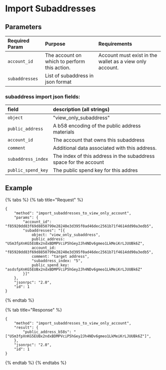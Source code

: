 # Import Subaddresses

## Parameters

| Required Param | Purpose | Requirements |
| :--- | :--- | :--- |
| `account_id` | The account on which to perform this action. | Account must exist in the wallet as a view only account. |
| `subaddresses` | List of subaddress in json format | |

### subaddress import json fields:
| field | description (all strings) |
| :--- | :--- |
| `object` | "view_only_subaddress" |
| `public_address` |A b58 encoding of the public address materials |
| `account_id` | The account that owns this subaddress |
| `comment` | Additional data associated with this address. |
| `subaddress_index` | The index of this address in the subaddress space for the account |
| `public_spend_key` | The public spend key for this addres |

## Example

{% tabs %}
{% tab title="Request" %}
```
{
    "method": "import_subaddresses_to_view_only_account",
    "params": {
        "account_id": "f85920dd83f69d8850799e28240e3d395f0ad46dec2561b71f4614dd90a3edb5",
        "subaddresses": "[{
            object: "view_only_subaddress",
            public_address: "USm3fpXnKG5EUBx2ndxBDMPVciP5hGey2Jh4NDv6gmeo1LkMeiKrLJUUBk6Z",
            account_id: "f85920dd83f69d8850799e28240e3d395f0ad46dec2561b71f4614dd90a3edb5",
            comment: "target address",
            "subaddress_index: "5",
            public_spend_key: "asdsfpXnKG5EUBx2ndxBDMPVciP5hGey2Jh4NDv6gmeo1LkMeiKrLJUUBk6Z"
        }]"
    },
    "jsonrpc": "2.0",
    "id": 1
}
```
{% endtab %}

{% tab title="Response" %}
```
{
    "method": "import_subaddresses_to_view_only_account",
    "result": {
        "public_address_b58s": "["USm3fpXnKG5EUBx2ndxBDMPVciP5hGey2Jh4NDv6gmeo1LkMeiKrLJUUBk6Z"]",
    },
    "jsonrpc": "2.0",
    "id": 1
}
```
{% endtab %}
{% endtabs %}